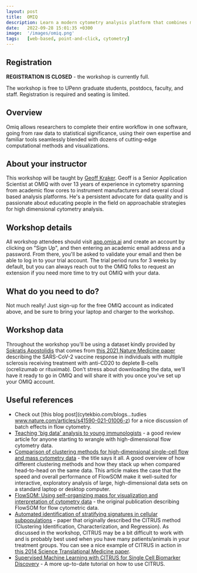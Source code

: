 ```yaml
---
layout: post
title:  OMIQ
description: Learn a modern cytometry analysis platform that combines machine learning and analytical pipelines with classical manual analysis.
date:   2022-09-28 15:01:35 +0300
image:  '/images/omiq.png'
tags:   [web-based, point-and-click, cytometry]
---
```


## Registration

**REGISTRATION IS CLOSED** - the workshop is currently full.

The workshop is free to UPenn graduate students, postdocs, faculty, and staff.  Registration is required and seating is limited.

## Overview

Omiq allows researchers to complete their entire workflow in one software, going from raw data to statistical significance, using their own expertise and familiar tools seamlessly blended with dozens of cutting-edge computational methods and visualizations.

## About your instructor

This workshop will be taught by [Geoff Kraker](https://www.linkedin.com/in/geoff-kraker-6018b830). Geoff is a Senior Application Scientist at OMIQ with over 13 years of experience in cytometry spanning from academic flow cores to instrument manufacturers and several cloud based analysis platforms. He's a persistent advocate for data quality and is passionate about educating people in the field on approachable strategies for high dimensional cytometry analysis.

## Workshop details

All workshop attendees should visit [app.omiq.ai](app.omiq.a) and create an account by clicking on "Sign Up", and then entering an academic email address and a password. From there, you'll be asked to validate your email and then be able to log in to your trial account. The trial period runs for 3 weeks by default, but you can always reach out to the OMIQ folks to request an extension if you need more time to try out OMIQ with your data.

## What do you need to do?

Not much really!  Just sign-up for the free OMIQ account as indicated above, and be sure to bring your laptop and charger to the workshop.

## Workshop data

Throughout the workshop you'll be using a dataset kindly provided by [Sokratis Apostolidis](https://scholar.google.com/citations?user=omj4tIQAAAAJ) that comes from [this 2021 Nature Medicine paper](www.nature.com/articles/s41591-021-01507-2) describing the SARS-CoV-2 vaccine response in individuals with multiple sclerosis receiving treatment with anti-CD20 to deplete B-cells (ocrelizumab or rituximab).  Don't stress about downloading the data, we'll have it ready to go in OMIQ and will share it with you once you've set up your OMIQ account.

## Useful references

* Check out [this blog post](cytekbio.com/blogs...tudies
www.nature.com/articles/s41590-021-01006-z) for a nice discussion of batch effects in flow cytometry.
* [Teaching 'big data' analysis to young immunologists](https://doi.org/10.1038/ni.3250) - a good review article for anyone starting to wrangle with high-dimensional flow cytometry data.
* [Comparison of clustering methods for high-dimensional single-cell flow and mass cytometry data](https://doi.org/10.1002/cyto.a.23030) - the title says it all.  A good overview of how different clustering methods and how they stack up when compared head-to-head on the same data.  This article makes the case that the speed and overall performance of FlowSOM make it well-suited for interactive, exploratory analysis of large, high-dimensional data sets on a standard laptop or desktop computer.
* [FlowSOM: Using self-organizing maps for visualization and interpretation of cytometry data](https://doi.org/10.1002/cyto.a.22625) - the original publication describing FlowSOM for flow cytometric data.
* [Automated identification of stratifying signatures in cellular subpopulations](https://doi.org/10.1073/pnas.1408792111) - paper that originally described the CITRUS method (Clustering Identification, Characterization, and Regression).  As discussed in the workshop, CITRUS may be a bit difficult to work with and is probably best used when you have many patients/animals in your treatment groups.  You can see a nice example of CITRUS in action in [this 2014 Science Translational Medicine paper](https://www.science.org/doi/10.1126/scitranslmed.3009701).
* [Supervised Machine Learning with CITRUS for Single Cell Biomarker Discovery](https://doi.org/10.1007/978-1-4939-9454-0_20) - A more up-to-date tutorial on how to use CITRUS.
